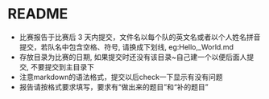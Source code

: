 # README
+ 比赛报告于比赛后 3 天内提交，文件名以每个队的英文名或者以个人姓名拼音提交，若队名中包含空格、符号, 请换成下划线, eg:Hello,_World.md
+ 存放目录为比赛的日期, 如果提交时还没有该目录~自己建一个以便后面人提交, 不要提交到主目录下
+ 注意markdown的语法格式，提交以后check一下显示有没有问题
+ 报告请按格式要求填写，要求有“做出来的题目”和“补的题目” 
